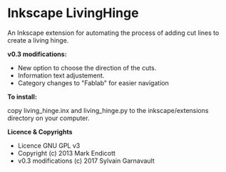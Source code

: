 Inkscape LivingHinge
====================

An Inkscape extension for automating the process of adding cut lines to create a living hinge.

**v0.3 modifications:**

- New option to choose the direction of the cuts. 
- Information text adjustement. 
- Category changes to "Fablab" for easier navigation

**To install:**

copy living\_hinge.inx and living\_hinge.py to the inkscape/extensions directory on your computer.

**Licence & Copyrights**

- Licence GNU GPL v3
- Copyright (c) 2013 Mark Endicott
- v0.3 modifications (c) 2017 Sylvain Garnavault 
